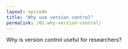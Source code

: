 ```yaml
---
layout: episode
title: "Why use version control"
permalink: /01-why-version-control/
---
```


Why is version control useful for researchers?
